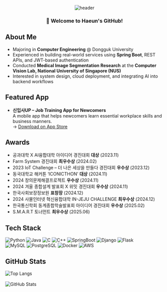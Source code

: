 <div align="center">

![header](https://capsule-render.vercel.app/api?&type=waving&color=fb958b&height=180&section=header&text=HAEUN&fontSize=55&animation=fadeIn&fontColor=FFFAFA&fontAlign=50&fontAlignY=30)

</div>

<div align="center">

### 👋 Welcome to Haeun's GitHub!

</div>


## About Me

- Majoring in **Computer Engineering** @ Dongguk University  
- Experienced in building real-world services using **Spring Boot**, REST APIs, and JWT-based authentication  
- Conducted **Medical Image Segmentation Research** at the **Computer Vision Lab, National University of Singapore (NUS)**  
- Interested in system design, cloud deployment, and integrating AI into backend workflows

## Featured App

- **신입사UP – Job Training App for Newcomers**  
  A mobile app that helps newcomers learn essential workplace skills and business manners.  
  → [Download on App Store](https://apps.apple.com/kr/app/%EC%8B%A0%EC%9E%85%EC%82%ACup/id6746717577)

## Awards

- 공과대학 X AI융합대학 아이디어 경진대회  **대상**  (2023.11)
- Farm System 경진대회 **최우수상**  (2024.02) 
- 2023 IoT Challenge – 더 나은 세상을 만들다 경진대회 **우수상**  (2023.12) 
- 동국대학교 해커톤 ‘ICONICTHON’ **대상**  (2024.11) 
- 2024 창의문제해결프로젝트 **우수상** (2024.11) 
- 2024 겨울 종합설계 발표회 X 위밋 경진대회 **우수상**  (2024.11) 
- 한국사회보장정보원 **표창장** (2024.12)   
- 2024 사물인터넷 혁신융합대학 IN-JEJU CHALLENGE **최우수상** (2024.12)
- 한국통신학회 동계종합학술발표회 아이디어 경진대회 **우수상** (2025.02) 
- S.M.A.R.T 토너먼트 **최우수상** (2025.06) 

## Tech Stack

![Python](https://img.shields.io/badge/Python-14354C?style=for-the-badge&logo=python&logoColor=white)
![Java](https://img.shields.io/badge/Java-ED8B00?style=for-the-badge&logo=openjdk&logoColor=white)
![C](https://img.shields.io/badge/C-A8B9CC?style=for-the-badge&logo=C&logoColor=white)
![C++](https://img.shields.io/badge/C++-00599C?style=for-the-badge&logo=cplusplus&logoColor=white)
![SpringBoot](https://img.shields.io/badge/SpringBoot-6DB33F?style=for-the-badge&logo=SpringBoot&logoColor=white)
![Django](https://img.shields.io/badge/Django-092E20?style=for-the-badge&logo=django&logoColor=white)
![Flask](https://img.shields.io/badge/Flask-000000?style=for-the-badge&logo=flask&logoColor=white)  
![MySQL](https://img.shields.io/badge/MySQL-005C84?style=for-the-badge&logo=mysql&logoColor=white)
![PostgreSQL](https://img.shields.io/badge/PostgreSQL-4169E1?style=for-the-badge&logo=postgresql&logoColor=white)
![Docker](https://img.shields.io/badge/Docker-2496ED?style=for-the-badge&logo=docker&logoColor=white)
![AWS](https://img.shields.io/badge/AWS-FF9900?style=for-the-badge&logo=amazonaws&logoColor=white)


## GitHub Stats

![Top Langs](https://github-readme-stats.vercel.app/api/top-langs/?username=haeun1107&layout=compact&hide_border=true&bg_color=FFF6F6&title_color=FFB1B1)
<br><br>
![GitHub Stats](https://github-readme-stats.vercel.app/api?username=haeun1107&show_icons=true&include_all_commits=true&count_private=true&hide=stars&title_color=FFB1B1&text_color=5C5C5C&icon_color=FF34B3)
